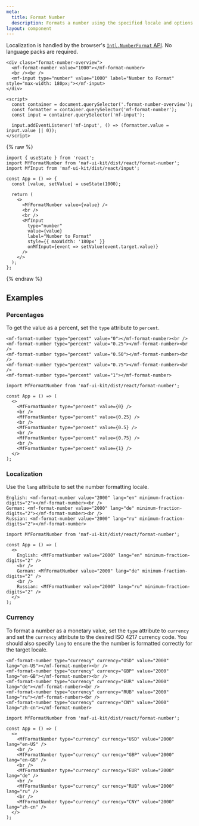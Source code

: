 ```yaml
---
meta:
  title: Format Number
  description: Formats a number using the specified locale and options.
layout: component
---
```


Localization is handled by the browser's [`Intl.NumberFormat` API](https://developer.mozilla.org/en-US/docs/Web/JavaScript/Reference/Global_Objects/Intl/NumberFormat/NumberFormat). No language packs are required.

```html:preview
<div class="format-number-overview">
  <mf-format-number value="1000"></mf-format-number>
  <br /><br />
  <mf-input type="number" value="1000" label="Number to Format" style="max-width: 180px;"></mf-input>
</div>

<script>
  const container = document.querySelector('.format-number-overview');
  const formatter = container.querySelector('mf-format-number');
  const input = container.querySelector('mf-input');

  input.addEventListener('mf-input', () => (formatter.value = input.value || 0));
</script>
```

{% raw %}

```jsx:react
import { useState } from 'react';
import MfFormatNumber from 'maf-ui-kit/dist/react/format-number';
import MfInput from 'maf-ui-kit/dist/react/input';

const App = () => {
  const [value, setValue] = useState(1000);

  return (
    <>
      <MfFormatNumber value={value} />
      <br />
      <br />
      <MfInput
        type="number"
        value={value}
        label="Number to Format"
        style={{ maxWidth: '180px' }}
        onMfInput={event => setValue(event.target.value)}
      />
    </>
  );
};
```

{% endraw %}

## Examples

### Percentages

To get the value as a percent, set the `type` attribute to `percent`.

```html:preview
<mf-format-number type="percent" value="0"></mf-format-number><br />
<mf-format-number type="percent" value="0.25"></mf-format-number><br />
<mf-format-number type="percent" value="0.50"></mf-format-number><br />
<mf-format-number type="percent" value="0.75"></mf-format-number><br />
<mf-format-number type="percent" value="1"></mf-format-number>
```

```jsx:react
import MfFormatNumber from 'maf-ui-kit/dist/react/format-number';

const App = () => (
  <>
    <MfFormatNumber type="percent" value={0} />
    <br />
    <MfFormatNumber type="percent" value={0.25} />
    <br />
    <MfFormatNumber type="percent" value={0.5} />
    <br />
    <MfFormatNumber type="percent" value={0.75} />
    <br />
    <MfFormatNumber type="percent" value={1} />
  </>
);
```

### Localization

Use the `lang` attribute to set the number formatting locale.

```html:preview
English: <mf-format-number value="2000" lang="en" minimum-fraction-digits="2"></mf-format-number><br />
German: <mf-format-number value="2000" lang="de" minimum-fraction-digits="2"></mf-format-number><br />
Russian: <mf-format-number value="2000" lang="ru" minimum-fraction-digits="2"></mf-format-number>
```

```jsx:react
import MfFormatNumber from 'maf-ui-kit/dist/react/format-number';

const App = () => (
  <>
    English: <MfFormatNumber value="2000" lang="en" minimum-fraction-digits="2" />
    <br />
    German: <MfFormatNumber value="2000" lang="de" minimum-fraction-digits="2" />
    <br />
    Russian: <MfFormatNumber value="2000" lang="ru" minimum-fraction-digits="2" />
  </>
);
```

### Currency

To format a number as a monetary value, set the `type` attribute to `currency` and set the `currency` attribute to the desired ISO 4217 currency code. You should also specify `lang` to ensure the the number is formatted correctly for the target locale.

```html:preview
<mf-format-number type="currency" currency="USD" value="2000" lang="en-US"></mf-format-number><br />
<mf-format-number type="currency" currency="GBP" value="2000" lang="en-GB"></mf-format-number><br />
<mf-format-number type="currency" currency="EUR" value="2000" lang="de"></mf-format-number><br />
<mf-format-number type="currency" currency="RUB" value="2000" lang="ru"></mf-format-number><br />
<mf-format-number type="currency" currency="CNY" value="2000" lang="zh-cn"></mf-format-number>
```

```jsx:react
import MfFormatNumber from 'maf-ui-kit/dist/react/format-number';

const App = () => (
  <>
    <MfFormatNumber type="currency" currency="USD" value="2000" lang="en-US" />
    <br />
    <MfFormatNumber type="currency" currency="GBP" value="2000" lang="en-GB" />
    <br />
    <MfFormatNumber type="currency" currency="EUR" value="2000" lang="de" />
    <br />
    <MfFormatNumber type="currency" currency="RUB" value="2000" lang="ru" />
    <br />
    <MfFormatNumber type="currency" currency="CNY" value="2000" lang="zh-cn" />
  </>
);
```
